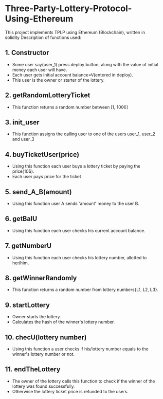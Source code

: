 # Three-Party-Lottery-Protocol-Using-Ethereum
This project implements TPLP using Ethereum (Blockchain), written in solidity
Description of functions used:
## 1. Constructor
  * Some user say(user_1) press deploy button, along with the value of initial money each user will have.
  * Each user gets initial account balance=V(entered in deploy).
  * This user is the owner or starter of the lottery.

## 2. getRandomLotteryTicket
 * This function returns a random number between [1, 1000]

## 3. init_user
 * This function assigns the calling user to one of the users user_1, user_2 and user_3

## 4. buyTicketUser(price)
 * Using this function each user buys a lottery ticket by paying the price(10$).
 * Each user pays price for the ticket

## 5. send_A_B(amount)
 * Using this function user A sends 'amount' money to the user B.

## 6. getBalU
 * Using this function each user checks his current account balance.

## 7. getNumberU
 * Using this function each user checks his lottery number, allotted to her/him.

## 8. getWinnerRandomly
 * This function returns a random number from lottery numbers{L1, L2, L3}.

## 9. startLottery
 * Owner starts the lottery.
 * Calculates the hash of the winner's lottery number.

## 10. checU(lottery number)
 * Using this function a user checks if his/lottery number equals to the winner's lottery number or not.

## 11. endTheLottery
 * The owner of the lottery calls this function to check if the winner of the lottery was found successfully.
 * Otherwise the lottery ticket price is refunded to the users.
